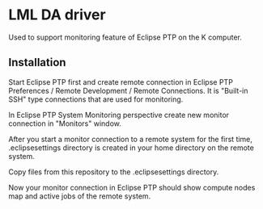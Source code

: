 # LML DA driver

Used to support monitoring feature of Eclipse PTP 
on the K computer. 

## Installation 

Start Eclipse PTP first and create remote connection
in Eclipse PTP Preferences / Remote Development / Remote Connections.
It is "Built-in SSH" type connections that are used 
for monitoring. 

In Eclipse PTP System Monitoring perspective create
new monitor connection in "Monitors" window.

After you start a monitor connection to a remote system
for the first time, .eclipsesettings directory is created 
in your home directory on the remote system.

Copy files from this repository to the .eclipsesettings directory.

Now your monitor connection in Eclipse PTP should show 
compute nodes map and active jobs of the remote system.

